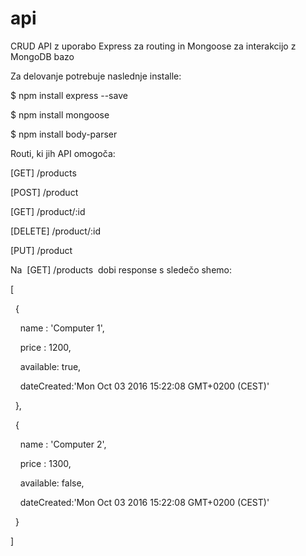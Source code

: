 # api

CRUD API z uporabo Express za routing in Mongoose za interakcijo z MongoDB bazo


Za delovanje potrebuje naslednje installe:

$ npm install express --save

$ npm install mongoose

$ npm install body-parser


Routi, ki jih API omogoča:

[GET] /products

[POST] /product

[GET] /product/:id

[DELETE] /product/:id

[PUT] /product


Na  [GET] /products  dobi response s sledečo shemo:

[

  {

    name : 'Computer 1',

    price : 1200,

    available: true,

    dateCreated:'Mon Oct 03 2016 15:22:08 GMT+0200 (CEST)'

  },

  {

    name : 'Computer 2',

    price : 1300,

    available: false,

    dateCreated:'Mon Oct 03 2016 15:22:08 GMT+0200 (CEST)'

  }

]

